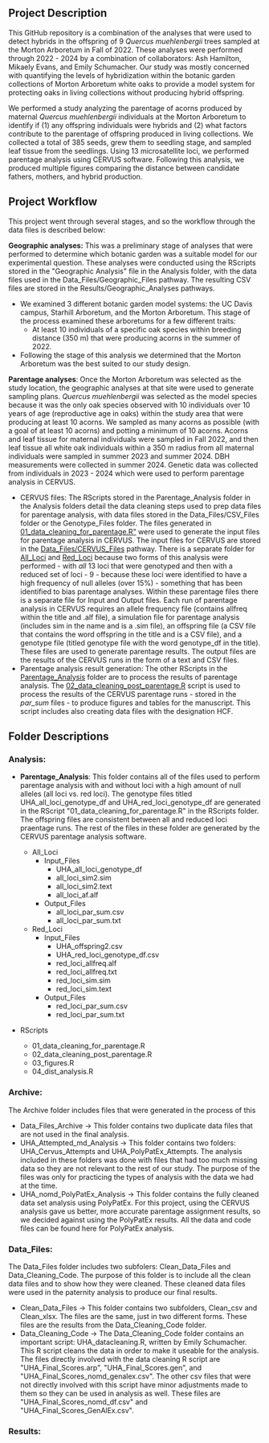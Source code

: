 ## Project Description
This GitHub repository is a combination of the analyses that were used to detect hybrids in the offspring of 9 _Quercus muehlenbergii_ trees sampled at the Morton Arboretum in Fall of 2022. These analyses were performed through 2022 - 2024 by a combination of collaborators: Ash Hamilton, Mikaely Evans, and Emily Schumacher. Our study was mostly concerned with quantifying the levels of hybridization within the botanic garden collections of Morton Arboretum white oaks to provide a model system for protecting oaks in living collections without producing hybrid offspring. 

We performed a study analyzing the parentage of acorns produced by maternal <i>Quercus muehlenbergii</i> individuals at the Morton Arboretum to identify if (1) any offspring individuals were hybrids and (2) what factors contribute to the parentage of offspring produced in living collections. We collected a total of 385 seeds, grew them to seedling stage, and sampled leaf tissue from the seedlings. Using 13 microsatellite loci, we performed parentage analysis using CERVUS software. Following this analysis, we produced multiple figures comparing the distance between candidate fathers, mothers, and hybrid production. 

## Project Workflow 
This project went through several stages, and so the workflow through the data files is described below: 

<b>Geographic analyses:</b> This was a preliminary stage of analyses that were performed to determine which botanic garden was a suitable model for our experimental question. These analyses were conducted using the RScripts stored in the "Geographic Analysis" file in the Analysis folder, with the data files used in the Data_Files/Geographic_Files pathway. The resulting CSV files are stored in the Results/Geographic_Analyses pathways.
- We examined 3 different botanic garden model systems: the UC Davis campus, Starhill Arboretum, and the Morton Arboretum. This stage of the process examined these arboretums for a few different traits:
    - At least 10 individuals of a specific oak species within breeding distance (350 m) that were producing acorns in the summer of 2022.
- Following the stage of this analysis we determined that the Morton Arboretum was the best suited to our study design.

<b>Parentage analyses</b>: Once the Morton Arboretum was selected as the study location, the geographic analyses at that site were used to generate sampling plans. _Quercus muehlenbergii_ was selected as the model species because it was the only oak species observed with 10 individuals over 10 years of age (reproductive age in oaks) within the study area that were producing at least 10 acorns. We sampled as many acorns as possible (with a goal of at least 10 acorns) and potting a minimum of 10 acorns. Acorns and leaf tissue for maternal individuals were sampled in Fall 2022, and then leaf tissue all white oak individuals within a 350 m radius from all maternal individuals were sampled in summer 2023 and summer 2024. DBH measurements were collected in summer 2024. Genetic data was collected from individuals in 2023 - 2024 which were used to perform parentage analysis in CERVUS. 
- CERVUS files: The RScripts stored in the Parentage_Analysis folder in the Analysis folders detail the data cleaning steps used to prep data files for parentage analysis, with data files stored in the Data_Files/CSV_Files folder or the Genotype_Files folder. The files generated in <u>01_data_cleaning_for_parentage.R"</u> were used to generate the input files for parentage analysis in CERVUS. The input files for CERVUS are stored in the <u>Data_Files/CERVUS_Files</u> pathway. There is a separate folder for <u>All_Loci</u> and <u>Red_Loci</u> because two forms of this analysis were performed - with _all_ 13 loci that were genotyped and then with a reduced set of loci - 9 - because these loci were identified to have a high frequency of null alleles (over 15%) - something that has been identified to bias parentage analyses. Within these parentage files there is a separate file for Input and Output files. Each run of parentage analysis in CERVUS requires an allele frequency file (contains allfreq within the title and .alf file), a simulation file for parentage analysis (includes sim in the name and is a .sim file), an offspring file (a CSV file that contains the word offspring in the title and is a CSV file), and a genotype file (titled genotype file with the word genotype_df in the title). These files are used to generate parentage results. The output files are the results of the CERVUS runs in the form of a text and CSV files.
- Parentage analysis result generation: The other RScripts in the <u>Parentage_Analysis</u> folder are to process the results of parentage analysis. The <u>02_data_cleaning_post_parentage.R</u> script is used to process the results of the CERVUS parentage runs - stored in the <i>par_sum</i> files - to produce figures and tables for the manuscript. This script includes also creating data files with the designation HCF. 
  
## Folder Descriptions

### Analysis:
- <b>Parentage_Analysis</b>: This folder contains all of the files used to perform parentage analysis with and without loci with a high amount of null alleles (all loci vs. red loci). The genotype files titled UHA_all_loci_genotype_df and UHA_red_loci_genotype_df are generated in the RScript "01_data_cleaning_for_parentage.R" in the RScripts folder. The offspring files are consistent between all and reduced loci praentage runs. The rest of the files in these folder are generated by the CERVUS parentage analysis software.
    - All_Loci
        - Input_Files
            - UHA_all_loci_genotype_df
            - all_loci_sim2.sim
            - all_loci_sim2.text
            - all_loci_af.alf    
        - Output_Files
            - all_loci_par_sum.csv
            - all_loci_par_sum.txt
    - Red_Loci
        - Input_Files
            - UHA_offspring2.csv
            - UHA_red_loci_genotype_df.csv
            - red_loci_allfreq.alf
            - red_loci_allfreq.txt
            - red_loci_sim.sim
            - red_loci_sim.text
        - Output_Files
            - red_loci_par_sum.csv
            - red_loci_par_sum.txt
           
- RScripts
    - 01_data_cleaning_for_parentage.R
    - 02_data_cleaning_post_parentage.R
    - 03_figures.R
    - 04_dist_analysis.R

### Archive:
The Archive folder includes files that were generated in the process of this 

  - Data_Files_Archive → This folder contains two duplicate data files that are not used in the final analysis.
  - UHA_Attempted_md_Analysis → This folder contains two folders: UHA_Cervus_Attempts and UHA_PolyPatEx_Attempts. The analysis included in these folders was done with files that had too much missing data so they are not relevant to the rest of our study. The purpose of the files was only for practicing the types of analysis with the data we had at the time. 
  - UHA_nomd_PolyPatEx_Analysis → This folder contains the fully cleaned data set analysis using PolyPatEx. For this project, using the CERVUS analysis gave us better, more accurate parentage assignment results, so we decided against using the PolyPatEx results. All the data and code files can be found here for PolyPatEx analysis.


### Data_Files:
The Data_Files folder includes two subfolers: Clean_Data_Files and Data_Cleaning_Code. The purpose of this folder is to include all the clean data files and to show how they were cleaned. These cleaned data files were used in the  paternity analysis to produce our final results.

  - Clean_Data_Files → This folder contains two subfolders, Clean_csv and Clean_xlsx. The files are the same, just in two different forms. These files are the results from the Data_Cleaning_Code folder.
  - Data_Cleaning_Code → The Data_Cleaning_Code folder contains an important script: UHA_datacleaning.R, written by Emily Schumacher. This R script cleans the data in order to make it useable for the analysis. The files directly involved with the data cleaning R script are "UHA_Final_Scores.arp", "UHA_Final_Scores.gen", and "UHA_Final_Scores_nomd_genalex.csv". The other csv files that were not directly involved with this script have minor adjustments made to them so they can be used in analysis as well. These files are "UHA_Final_Scores_nomd_df.csv" and "UHA_Final_Scores_GenAlEx.csv".

### Results:
